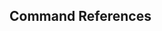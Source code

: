 <div class="section">

<div class="titlepage">

<div>

<div>

<span id="command_references"></span>Command References
--------------------------------------------------------

</div>

</div>

</div>

</div>
